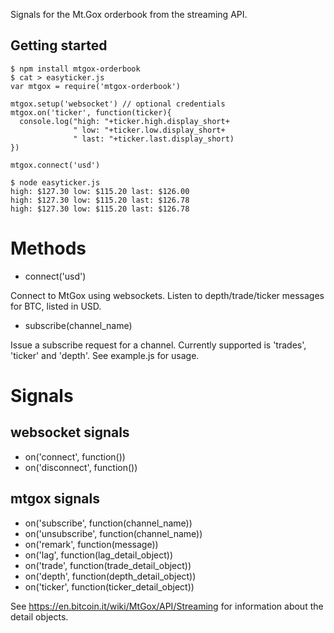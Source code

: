 Signals for the Mt.Gox orderbook from the streaming API.

## Getting started
```
$ npm install mtgox-orderbook
$ cat > easyticker.js
var mtgox = require('mtgox-orderbook')

mtgox.setup('websocket') // optional credentials
mtgox.on('ticker', function(ticker){
  console.log("high: "+ticker.high.display_short+
              " low: "+ticker.low.display_short+
              " last: "+ticker.last.display_short)
})

mtgox.connect('usd')

$ node easyticker.js
high: $127.30 low: $115.20 last: $126.00
high: $127.30 low: $115.20 last: $126.78
high: $127.30 low: $115.20 last: $126.78
```

# Methods
* connect('usd')

Connect to MtGox using websockets. Listen to depth/trade/ticker messages for BTC, listed in USD.

* subscribe(channel_name)

Issue a subscribe request for a channel. Currently supported is 'trades', 'ticker' and
'depth'. See example.js for usage.

# Signals

## websocket signals

* on('connect', function())
* on('disconnect', function())

## mtgox signals
* on('subscribe', function(channel_name))
* on('unsubscribe', function(channel_name))
* on('remark', function(message))
* on('lag', function(lag_detail_object))
* on('trade', function(trade_detail_object))
* on('depth', function(depth_detail_object))
* on('ticker', function(ticker_detail_object))


See https://en.bitcoin.it/wiki/MtGox/API/Streaming for information about the detail objects.
